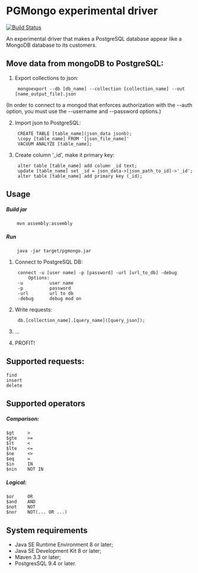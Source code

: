 PGMongo experimental driver
===========================
[![Build Status](https://travis-ci.org/laravel/framework.svg)](https://travis-ci.org/laravel/framework)

An experimental driver that makes a PostgreSQL database appear like a MongoDB database to its customers.




Move data from mongoDB to PostgreSQL:
-------------------------------------

1. Export collections to json:

		mongoexport --db [db_name] --collection [collection_name] --out [name_output_file].json
 
 (In order to connect to a mongod that enforces authorization with the --auth option, 
 you must use the --username and --password options.)

2. Import json to PostgreSQL:

 		CREATE TABLE [table_name](json_data jsonb);
		\copy [table_name] FROM '[json_file_name]'
		VACUUM ANALYZE [table_name];

3. Create column '_id', make it primary key:

		alter table [table_name] add column _id text;
		update [table_name] set _id = json_data->[json_path_to_id]->'_id';
		alter table [table_name] add primary key (_id);    

Usage
-----
##### Build jar

		mvn assembly:assembly

##### Run
		java -jar target/pgmongo.jar

1. Connect to PostgreSQL DB:

		connect -u [user name] -p [password] -url [url_to_db] -debug
		    Options:
		-u			user name
		-p			password
		-url		url to db
		-debug		debug mod on
			
			
2. Write requests:

		db.[collection_name].[query_name]([query_json]);

3. ...

4. PROFIT!

Supported requests:
-------------------

	find
	insert
	delete

Supported operators
-------------------

##### Comparison:

    $gt		>
    $gte	>=
    $lt		<
    $lte	<=
    $ne		<>
    $eq		=
    $in		IN
    $nin	NOT IN

##### Logical:

    $or 	OR
    $and 	AND
    $not 	NOT
    $nor 	NOT(... OR ...)

System requirements
-------------------

- Java SE Runtime Environment 8 or later;
- Java SE Development Kit 8 or later;
- Maven 3.3 or later;
- PostgresSQL 9.4 or later.



